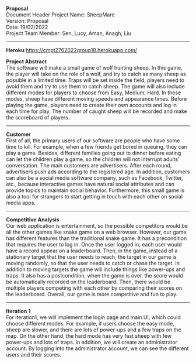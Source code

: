 **Proposal**  
Document Header 
Project Name: SheepMare  
Version: Proposal  
Date: 19/02/2022  
Project Team Member: Sen, Lucy, Aman, Anagh, Liu

----------
**Heroku**:https://cmpt2762022group18.herokuapp.com/

**Project Abstract**    
The software will make a small game of wolf hunting sheep. In this game, the player will take on the role of a wolf, and try to catch as many sheep as possible in a limited time. Traps will be set inside the field, players need to avoid them and try to use them to catch sheep. The game will also include different modes for players to choose from Easy, Medium, Hard. In these modes, sheep have different moving speeds and appearance times. Before playing the game, players need to create their own accounts and log in each time for play. The number of caught sheep will be recorded and make the scoreboard of players. 

----------

**Customer**    
First of all, the primary users of our software are people who have some time to kill. For example, when a few friends get bored in queuing, they can play a game. Besides, different families going out to dinner before eating can let the children play a game, so the children will not interrupt adults’ conversation. The main customers are advertisers. After each round, advertisers push ads according to the registered age. In addition, customers can also be a social media software company, such as Facebook, Twitter, etc., because interactive games have natural social attributes and can provide topics to maintain social behavior. Furthermore, this small game is also a tool for strangers to start getting in touch with each other on social media apps.

----------

**Competitive Analysis**    
Our web application is entertainment, so the possible competitors would be all the other games like snake game on a web browser. However, our game has different features than the traditional snake game. It has a precondition that requires the user to log in. Once the user logged in, each user would have a record appear on a leaderboard. Then, in the game, instead of a stationary target that the user needs to reach, the target in our game is moving randomly, so that the user needs to catch or chase the target. In addition to moving targets the game will include things like power-ups and traps. It also has a postcondition, when the game is over, the score would be automatically recorded on the leaderboard. Then, there would be multiple players competing with each other by comparing their scores on the leaderboard. Overall, our game is more competitive and fun to play.

----------

**Iteration 1**    
For iteration1, we will implement the login page and main UI, which could choose different modes. For example, if users choose the easy mode, sheep are slower, and there are lots of power-ups and a few traps on the map. On the other hand, the hard mode has very fast sheep with few power-ups and lots of traps. In addition, we will create an administrator account. By logging into the administrator account, we can see the different users and their scores.


